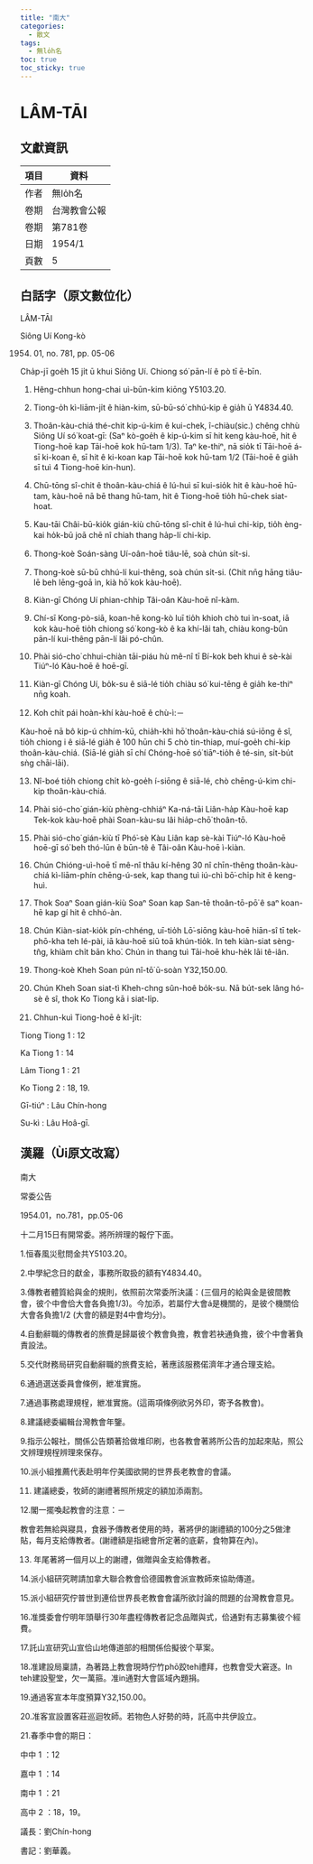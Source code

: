 ```yaml
---
title: "南大"
categories:
  - 散文
tags:
  - 無lo̍h名
toc: true
toc_sticky: true
---
```


# LÂM-TĀI

## 文獻資訊

| 項目 | 資料 |
|---|---|
| 作者 | 無lo̍h名 |
| 卷期 | 台灣教會公報 |
| 卷期 | 第781卷 |
| 日期 | 1954/1 |
| 頁數 | 5 |

## 白話字（原文數位化）

LÂM-TĀI

Siông Uí Kong-kò

1954. 01, no. 781, pp. 05-06

Cha̍p-jī goe̍h 15 ji̍t ū khui Siông Uí. Chiong só͘ pān-lí ê pò tī ē-bīn.

1. Hêng-chhun hong-chai uì-būn-kim kiōng Y5103.20.

2. Tiong-o̍h kì-liām-ji̍t ê hiàn-kim, sū-bū-só͘ chhú-kip ê gia̍h ū Y4834.40.

3. Thoân-kàu-chiá thé-chit kip-ú-kim ê kui-chek, î-chiàu(sic.) chêng chhù Siông Uí só͘ koat-gī: (Saⁿ kò-goe̍h ê kip-ú-kim sī hit keng kàu-hoē, hit ê Tiong-hoē kap Tāi-hoē kok hū-tam 1/3). Taⁿ ke-thiⁿ, nā sio̍k tī Tāi-hoē á-sī ki-koan ê, sī hit ê ki-koan kap Tāi-hoē kok hū-tam 1/2 (Tāi-hoē ê gia̍h sī tuì 4 Tiong-hoē kin-hun).

4. Chū-tōng sî-chit ê thoân-kàu-chiá ê lú-huì sī kui-sio̍k hit ê kàu-hoē hū-tam, kàu-hoē nā bē thang hū-tam, hit ê Tiong-hoē tio̍h hū-chek siat-hoat.

5. Kau-tāi Châi-bū-kio̍k gián-kiù chū-tōng sî-chit ê lú-huì chi-kip, tio̍h èng-kai ho̍k-bū joā chē nî chiah thang ha̍p-lí chi-kip.

6. Thong-koè Soán-sàng Uí-oân-hoē tiâu-lē, soà chún si̍t-si.

7. Thong-koè sū-bū chhú-lí kui-thêng, soà chún si̍t-si. (Chit nn̄g hāng tiâu-lē beh lēng-goā ìn, kià hō͘ kok kàu-hoē).

8. Kiàn-gī Chóng Uí phian-chhip Tâi-oân Kàu-hoē nî-kàm.

9. Chí-sī Kong-pò-siā, koan-hē kong-kò luī tio̍h khioh chò tui ìn-soat, iā kok kàu-hoē tio̍h chiong só͘ kong-kò ê ka khí-lâi tah, chiàu kong-bûn pān-lí kui-thêng pān-lí lâi pó-chûn.

10. Phài sió-cho͘ chhui-chiàn tāi-piáu hù mê-nî tī Bí-kok beh khui ê sè-kài Tiúⁿ-ló Kàu-hoē ê hoē-gī.

11. Kiàn-gī Chóng Uí, bo̍k-su ê siā-lé tio̍h chiàu só͘ kui-tēng ê gia̍h ke-thiⁿ nn̄g koah.

12. Koh chi̍t pái hoàn-khí kàu-hoē ê chù-ì:－

Kàu-hoē nā bô kip-ú chhím-kū, chia̍h-khì hō͘ thoân-kàu-chiá sú-iōng ê sî, tio̍h chiong i ê siā-lé gia̍h ê 100 hūn chi 5 chò tin-thiap, muí-goe̍h chi-kip thoân-kàu-chiá. (Siā-lé gia̍h sī chí Chóng-hoē só͘ tiāⁿ-tio̍h ê té-sin, si̍t-bu̍t sǹg chāi-lāi).

13. Nî-boé tio̍h chiong chi̍t kò-goe̍h í-siōng ê siā-lé, chò chēng-ú-kim chi-kip thoân-kàu-chiá.

14. Phài sió-cho͘ gián-kiù phèng-chhiáⁿ Ka-ná-tāi Liân-ha̍p Kàu-hoē kap Tek-kok kàu-hoē phài Soan-kàu-su lâi hia̍p-chō͘ thoân-tō.

15. Phài sió-cho͘ gián-kiù tī Phó͘-sè Kàu Liân kap sè-kài Tiúⁿ-ló Kàu-hoē hoē-gī só͘ beh thó-lūn ê būn-tê ê Tâi-oân Kàu-hoē ì-kiàn.

16. Chún Chióng-uì-hoē tī mê-nî thâu kí-hêng 30 nî chīn-thêng thoân-kàu-chiá kì-liām-phín chēng-ú-sek, kap thang tuì iú-chì bō͘-chi̍p hit ê keng-huì.

17. Thok Soaⁿ Soan gián-kiù Soaⁿ Soan kap San-tē thoân-tō-pō͘ ê saⁿ koan-hē kap gí hit ê chhó-àn.

18. Chún Kiàn-siat-kio̍k pín-chhéng, uī-tio̍h Lō͘-siōng kàu-hoē hiān-sî tī tek-phō-kha teh lé-pài, iā kàu-hoē siū toā khún-tio̍k. In teh kiàn-siat sèng-tn̂g, khiàm chi̍t bān kho͘. Chún in thang tuì Tāi-hoē khu-he̍k lāi tê-iân.

19. Thong-koè Kheh Soan pún nî-tō͘ ū-soàn Y32,150.00.

20. Chún Kheh Soan siat-tì Kheh-chng sûn-hoê bo̍k-su. Nā bu̍t-sek lâng hó-sè ê sî, thok Ko Tiong kā i siat-li̍p.

21. Chhun-kuì Tiong-hoē ê kî-ji̍t:

Tiong Tiong 1 : 12

Ka Tiong 1 : 14

Lâm Tiong 1 : 21

Ko Tiong 2 : 18, 19.

Gī-tiúⁿ : Lâu Chín-hong

Su-kì : Lâu Hoâ-gī.

## 漢羅（Ùi原文改寫）

南大

常委公告

1954.01，no.781，pp.05-06

十二月15日有開常委。將所辨理的報佇下面。

1.恒春風災慰問金共Y5103.20。

2.中學紀念日的獻金，事務所取扱的額有Y4834.40。

3.傳教者體質給與金的規則，依照前次常委所決議：(三個月的給與金是彼間教會，彼个中會佮大會各負擔1/3)。今加添，若屬佇大會á是機關的，是彼个機關佮大會各負擔1/2 (大會的額是對4中會均分)。

4.自動辭職的傳教者的旅費是歸屬彼个教會負擔，教會若袂通負擔，彼个中會著負責設法。

5.交代財務局研究自動辭職的旅費支給，著應該服務偌濟年才通合理支給。

6.通過選送委員會條例，紲准實施。

7.通過事務處理規桯，紲准實施。(這兩項條例欲另外印，寄予各教會)。

8.建議總委編輯台灣教會年鑒。

9.指示公報社，關係公告類著拾做堆印刷，也各教會著將所公告的加起來貼，照公文辨理規桯辨理來保存。

10.派小組推薦代表赴明年佇美國欲開的世界長老教會的會議。

11. 建議總委，牧師的謝禮著照所規定的額加添兩割。

12.閣一擺喚起教會的注意：－

教會若無給與寢具，食器予傳教者使用的時，著將伊的謝禮額的100分之5做津貼，每月支給傳教者。(謝禮額是指總會所定著的底薪，食物算在內)。

13. 年尾著將一個月以上的謝禮，做贈與金支給傳教者。

14.派小組研究聘請加拿大聯合教會佮德國教會派宣教師來協助傳道。

15.派小組研究佇普世到連佮世界長老教會會議所欲討論的問題的台灣教會意見。

16.准獎委會佇明年頭舉行30年盡程傳教者記念品贈與式，佮通對有志募集彼个經費。

17.託山宣研究山宣佮山地傳道部的相關係佮擬彼个草案。

18.准建設局稟請，為著路上教會現時佇竹phō跤teh禮拜，也教會受大窘逐。In teh建設聖堂，欠一萬箍。准in通對大會區域內題捐。

19.通過客宣本年度預算Y32,150.00。

20.准客宣設置客莊巡迴牧師。若物色人好勢的時，託高中共伊設立。

21.春季中會的期日：

中中 1 ：12

嘉中 1 ：14

南中 1 ：21

高中 2 ：18，19。

議長：劉Chín-hong

書記：劉華義。
